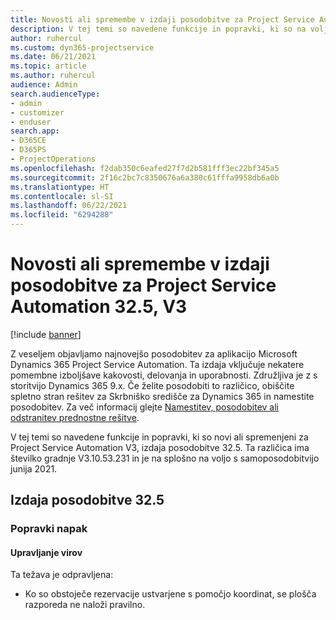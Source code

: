 ```yaml
---
title: Novosti ali spremembe v izdaji posodobitve za Project Service Automation 32.5, V3
description: V tej temi so navedene funkcije in popravki, ki so na voljo za Project Service Automation V3, izdaja posodobitve 32.5.
author: ruhercul
ms.custom: dyn365-projectservice
ms.date: 06/21/2021
ms.topic: article
ms.author: ruhercul
audience: Admin
search.audienceType:
- admin
- customizer
- enduser
search.app:
- D365CE
- D365PS
- ProjectOperations
ms.openlocfilehash: f2dab350c6eafed27f7d2b581fff3ec22bf345a5
ms.sourcegitcommit: 2f16c2bc7c8350676a6a380c61fffa9958db6a0b
ms.translationtype: HT
ms.contentlocale: sl-SI
ms.lasthandoff: 06/22/2021
ms.locfileid: "6294288"
---
```

# <a name="whats-new-or-changed-in-project-service-automation-update-release-325-v3"></a>Novosti ali spremembe v izdaji posodobitve za Project Service Automation 32.5, V3

[!include [banner](../includes/psa-now-project-operations.md)]

Z veseljem objavljamo najnovejšo posodobitev za aplikacijo Microsoft Dynamics 365 Project Service Automation. Ta izdaja vključuje nekatere pomembne izboljšave kakovosti, delovanja in uporabnosti. Združljiva je z s storitvijo Dynamics 365 9.x. Če želite posodobiti to različico, obiščite spletno stran rešitev za Skrbniško središče za Dynamics 365 in namestite posodobitev. Za več informacij glejte [Namestitev, posodobitev ali odstranitev prednostne rešitve](/power-platform/admin/install-remove-preferred-solution).

V tej temi so navedene funkcije in popravki, ki so novi ali spremenjeni za Project Service Automation V3, izdaja posodobitve 32.5. Ta različica ima številko gradnje V3.10.53.231 in je na splošno na voljo s samoposodobitvijo junija 2021.

## <a name="update-release-325"></a>Izdaja posodobitve 32.5

### <a name="bug-fixes"></a>Popravki napak

#### <a name="resource-management"></a>Upravljanje virov

Ta težava je odpravljena:

- Ko so obstoječe rezervacije ustvarjene s pomočjo koordinat, se plošča razporeda ne naloži pravilno.

